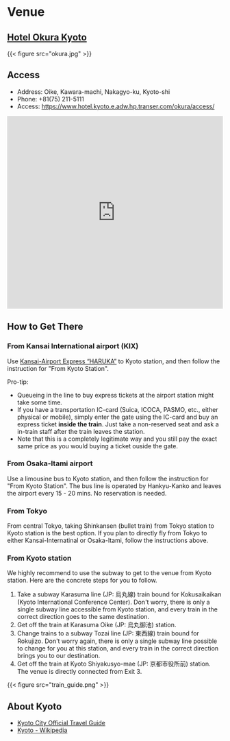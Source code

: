 # Venue

## [Hotel Okura Kyoto](https://www.hotel.kyoto.e.adw.hp.transer.com/okura/)

{{< figure src="okura.jpg" >}}

## Access

- Address: Oike, Kawara-machi, Nakagyo-ku, Kyoto-shi
- Phone: +81(75) 211-5111
- Access: https://www.hotel.kyoto.e.adw.hp.transer.com/okura/access/
<iframe src="https://www.google.com/maps/embed?pb=!1m18!1m12!1m3!1d3267.7959289054!2d135.76728346548896!3d35.011813223999255!2m3!1f0!2f0!3f0!3m2!1i1024!2i768!4f13.1!3m3!1m2!1s0x6001088d630de605%3A0xab5683836afc0ba9!2z5Lqs6YO944Ob44OG44Or44Kq44O844Kv44Op!5e0!3m2!1sja!2sjp!4v1539851302828" width="100%" height="450" style="border:0;" allowfullscreen="" loading="lazy" referrerpolicy="no-referrer-when-downgrade"></iframe>

## How to Get There
### From Kansai International airport (KIX)
Use [Kansai-Airport Express “HARUKA”](https://www.westjr.co.jp/global/en/travel/shopping/access/train.html) to Kyoto station, and then follow the instruction for "From Kyoto Station".

Pro-tip:
- Queueing in the line to buy express tickets at the airport station might take some time.
- If you have a transportation IC-card (Suica, ICOCA, PASMO, etc., either physical or mobile), simply enter the gate using the IC-card and buy an express ticket **inside the train**. Just take a non-reserved seat and ask a in-train staff after the train leaves the station.
- Note that this is a completely legitimate way and you still pay the exact same price as you would buying a ticket ouside the gate.

### From Osaka-Itami airport
Use a limousine bus to Kyoto station, and then follow the instruction for "From Kyoto Station".
The bus line is operated by Hankyu-Kanko and leaves the airport every 15 - 20 mins. No reservation is needed.

### From Tokyo
From central Tokyo, taking Shinkansen (bullet train) from Tokyo station to Kyoto station is the best option.
If you plan to directly fly from Tokyo to either Kansai-Internatinal or Osaka-Itami, follow the instructions above.

### From Kyoto station
We highly recommend to use the subway to get to the venue from Kyoto station.
Here are the concrete steps for you to follow.
1. Take a subway Karasuma line (JP: 烏丸線) train bound for Kokusaikaikan (Kyoto International Conference Center). Don't worry, there is only a single subway line accessible from Kyoto station, and every train in the correct direction goes to the same destination.
2. Get off the train at Karasuma Oike (JP: 烏丸御池) station.
3. Change trains to a subway Tozai line (JP: 東西線) train bound for Rokujizo. Don't worry again, there is only a single subway line possible to change for you at this station, and every train in the correct direction brings you to our destination.
4. Get off the train at Kyoto Shiyakusyo-mae (JP: 京都市役所前) station. The venue is directly connected from Exit 3.

{{< figure src="train_guide.png" >}}

## About Kyoto

- [Kyoto City Official Travel Guide](https://kyoto.travel/en/)
- [Kyoto - Wikipedia](https://en.wikipedia.org/wiki/Kyoto)
